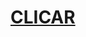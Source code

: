 <!doctype html>
<html>
<head>
<meta charset="utf-8">
<link href="text.css" rel="stylesheet" type="text/css">
<link rel="icon" type="image/png" href="http://thisisnotajumpscare.com/images/favicon.ico">
<title>This Is A Jump Scare</title>
<style>
  #image-container {
    display: none;
    text-align: center;
    margin-top: 20px;
  }
</style>
</head>
<body>
<h1><a href="jumpscare.html">CLICAR</a></h1>
</body>
</html>
